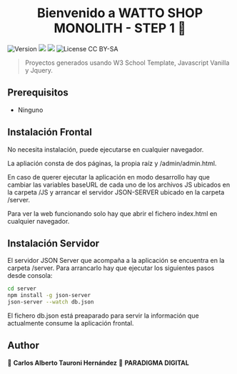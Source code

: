 <h1 align="center">Bienvenido a WATTO SHOP MONOLITH - STEP 1 👋</h1>
<p>
  <img alt="Version" src="https://img.shields.io/badge/version-1.0.0-blue.svg?cacheSeconds=2592000" />
  <img src="https://img.shields.io/badge/jquery-3.6.0-yellow" />
  <img src="https://img.shields.io/badge/fontAwesome-5.15.3-yellow" />
  <img alt="License CC BY-SA" src="https://img.shields.io/badge/license-CC%20BY--SA-blue" />
</p>

> Proyectos generados usando W3 School Template, Javascript Vanilla y Jquery.

## Prerequisitos

- Ninguno

## Instalación Frontal

No necesita instalación, puede ejecutarse en cualquier navegador.

La apliación consta de dos páginas, la propia raíz y /admin/admin.html.

En caso de querer ejecutar la aplicación en modo desarrollo hay que cambiar las variables baseURL de cada uno de los archivos JS ubicados en la carpeta /JS y arrancar el servidor JSON-SERVER ubicado en la carpeta /server.

Para ver la web funcionando solo hay que abrir el fichero index.html en cualquier navegador.

## Instalación Servidor
El servidor JSON Server que acompaña a la aplicación se encuentra en la carpeta /server. Para arrancarlo hay que ejecutar los siguientes pasos desde consola:

```sh
cd server
npm install -g json-server
json-server --watch db.json
```

El fichero db.json está preaparado para servir la información que actualmente consume la aplicación frontal.

## Author

👤 **Carlos Alberto Tauroni Hernández** 
🏢 **PARADIGMA DIGITAL**